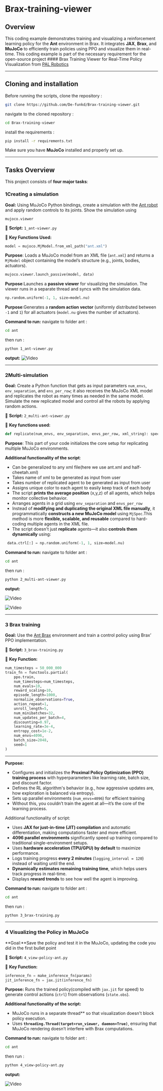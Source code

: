 # Brax-training-viewer 

## Overview

This coding example demonstrates training and visualizing a reinforcement learning policy for the **Ant** environment in Brax. It integrates **JAX**, **Brax**, and **MuJoCo** to efficiently train policies using PPO and visualize them in real-time.
This coding example is part of the necessary requirement for the open-source project #### Brax Training Viewer for Real-Time Policy Visualization from [PAL Robotics]("https://pal-robotics.com/")

---

##  Cloning and installation

Before running the scripts, clone the repository :
```sh
git clone https://github.com/De-funkd/Brax-training-viewer.git
```
navigate to the cloned repository :
```sh
cd Brax-training-viewer 
```
install the requirements : 
```sh
pip install -r requirements.txt
```

Make sure you have **MuJoCo** installed and properly set up.

---

## Tasks Overview

This project consists of **four major tasks**:

### 1️Creating a simulation 

**Goal:** Using MuJoCo Python bindings, create a simulation with the [Ant robot](https://github.com/openai/gym/blob/master/gym/envs/mujoco/assets/ant.xml) and apply random controls to its joints. Show the simulation using

```
mujoco.viewer
```

🔹 **Script:** `1_ant-viewer.py`

🔹 **Key Functions Used:**

```python
model = mujoco.MjModel.from_xml_path("ant.xml")
```
**Purpose**: Loads a MuJoCo model from an XML file (`ant.xml`) and returns a `MjModel` object containing the model’s structure (e.g., joints, bodies, actuators).

```python
mujoco.viewer.launch_passive(model, data)
```
**Purpose**:Launches a **passive viewer** for visualizing the simulation. The viewer runs in a separate thread and syncs with the simulation data.

```python
np.random.uniform(-1, 1, size=model.nu)
```
**Purpose**:Generates a **random action vector** (uniformly distributed between `-1` and `1`) for all actuators (`model.nu` gives the number of actuators).

**Command to run:**
navigate to folder ant : 
```sh
cd ant 
```
then run : 
```sh
python 1_ant-viewer.py
```

**output:** 
![Video](./assets/1.gif)

---

### 2️Multi-simulation 

**Goal:** Create a Python function that gets as input parameters `num_envs`, `env_separation`, and `ens_per_row`; it also receives the MuJoCo XML model and replicates the robot as many times as needed in the same model. Simulate the new replicated model and control all the robots by applying random actions.

🔹 **Script:** `2_multi-ant-viewer.py`

🔹 **Key functions used:**

```python
def replicate(num_envs, env_separation, envs_per_row, xml_string): spec = mujoco.MjSpec.from_string(xml_string) spec.copy_during_attach = True new_spec = mujoco.MjSpec() new_spec.copy_during_attach = True colors = generate_unique_colors(num_envs)
```
**Purpose**: This part of your code initializes the core setup for replicating multiple MuJoCo environments.

**Additional functionality of the script**:
- Can be generalized to any xml file(here we use ant.xml and half-cheetah.xml)
- Takes name of xml to be generated as input from user 
- Takes number of replicated agent to be generated as input from user
- Assigns unique color to each agent to easily keep track of each body
- The script **prints the average position** (x,y,z) of all agents, which helps monitor collective behavior.
- Arranges agents in a grid using `env_separation` and `envs_per_row`
- Instead of **modifying and duplicating the original XML file manually**, it programmatically **constructs a new MuJoCo model** using `MjSpec`.This method is more **flexible, scalable, and reusable** compared to hard-coding multiple agents in the XML file.
- The script doesn't just **replicate** agents—it also **controls them dynamically** using:
 
```python
 data.ctrl[:] = np.random.uniform(-1, 1, size=model.nu)
 ```

**Command to run:**
navigate to folder ant : 
```sh
cd ant 
```
then run : 
```sh
python 2_multi-ant-viewer.py
```

**output:** 

![Video](./assets/2(a).gif)

![Video](./assets/2(b).gif)




---

### 3️ Brax training 

**Goal:** Use the [Ant Brax](https://github.com/google/brax/blob/main/brax/envs/ant.py) environment and train a control policy using Brax’ PPO implementation.

🔹 **Script:** `3_brax-training.py`

🔹 **Key Function:**

```python
num_timesteps = 50_000_000
train_fn = functools.partial(
    ppo.train,
    num_timesteps=num_timesteps,
    num_evals=10,
    reward_scaling=10,
    episode_length=1000,
    normalize_observations=True,
    action_repeat=1,
    unroll_length=5,
    num_minibatches=32,
    num_updates_per_batch=4,
    discounting=0.97,
    learning_rate=3e-4,
    entropy_cost=1e-2,
    num_envs=4096,
    batch_size=2048,
    seed=1
)
```
***
**Purpose:**
- Configures and initializes the **Proximal Policy Optimization (PPO) training process** with hyperparameters like learning rate, batch size, and discount factor.
- Defines the RL algorithm's behavior (e.g., how aggressive updates are, how exploration is balanced via entropy).
- Sets up parallel environments (`num_envs=4096`) for efficient training
- Without this, you couldn’t train the agent at all—it’s the core of the learning process.

Additional functionality of script:
- Uses **JAX for just-in-time (JIT) compilation** and automatic differentiation, making computations faster and more efficient.
-  **4096 parallel environments** significantly speed up training compared to traditional single-environment setups.
- Uses **hardware acceleration (TPU/GPU) by default** to maximize performance.
- Logs training progress **every 2 minutes** (`logging_interval = 120`) instead of waiting until the end.
- **Dynamically estimates remaining training time**, which helps users track progress in real-time.
- Displays **reward trends** to see how well the agent is improving.
  
**Command to run:**
navigate to folder ant : 
```sh
cd ant 
```
then run : 
```sh
python 3_brax-training.py
```

---

### 4️ Visualizing the Policy in MuJoCo

**Goal:**Save the policy and test it in the MuJoCo, updating the code you did in the first bullet point

🔹 **Script:** `4_view-policy-ant.py`

🔹 **Key Function:**

```python
inference_fn = make_inference_fn(params)
jit_inference_fn = jax.jit(inference_fn)
```

**Purpose:** Runs the trained policy(compiled with `jax.jit` for speed) to generate control actions (`ctrl`) from observations (`state.obs`).

**Additional functionality of the script:**
- MuJoCo runs in a separate thread** so that visualization doesn't block policy execution.  
- Uses **`threading.Thread(target=run_viewer, daemon=True)`**, ensuring that MuJoCo rendering doesn’t interfere with Brax computations.
  

**Command to run:**
navigate to folder ant : 
```sh
cd ant 
```
then run : 
```sh
python 4_view-policy-ant.py
```

**output:** 

![Video](./assets/4.gif)
